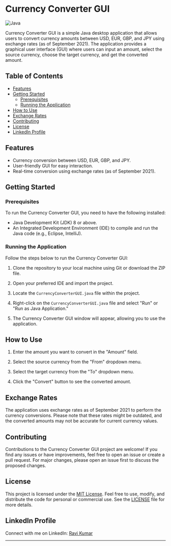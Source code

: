 # Currency Converter GUI

![Java](https://img.shields.io/badge/Java-8%2B-orange)

Currency Converter GUI is a simple Java desktop application that allows users to convert currency amounts between USD, EUR, GBP, and JPY using exchange rates (as of September 2021). The application provides a graphical user interface (GUI) where users can input an amount, select the source currency, choose the target currency, and get the converted amount.

## Table of Contents

- [Features](#features)
- [Getting Started](#getting-started)
  - [Prerequisites](#prerequisites)
  - [Running the Application](#running-the-application)
- [How to Use](#how-to-use)
- [Exchange Rates](#exchange-rates)
- [Contributing](#contributing)
- [License](#license)
- [LinkedIn Profile](#linkedin-profile)

## Features

- Currency conversion between USD, EUR, GBP, and JPY.
- User-friendly GUI for easy interaction.
- Real-time conversion using exchange rates (as of September 2021).

## Getting Started

### Prerequisites

To run the Currency Converter GUI, you need to have the following installed:

- Java Development Kit (JDK) 8 or above.
- An Integrated Development Environment (IDE) to compile and run the Java code (e.g., Eclipse, IntelliJ).

### Running the Application

Follow the steps below to run the Currency Converter GUI:

1. Clone the repository to your local machine using Git or download the ZIP file.

2. Open your preferred IDE and import the project.

3. Locate the `CurrencyConverterGUI.java` file within the project.

4. Right-click on the `CurrencyConverterGUI.java` file and select "Run" or "Run as Java Application."

5. The Currency Converter GUI window will appear, allowing you to use the application.

## How to Use

1. Enter the amount you want to convert in the "Amount" field.

2. Select the source currency from the "From" dropdown menu.

3. Select the target currency from the "To" dropdown menu.

4. Click the "Convert" button to see the converted amount.

## Exchange Rates

The application uses exchange rates as of September 2021 to perform the currency conversions. Please note that these rates might be outdated, and the converted amounts may not be accurate for current currency values.

## Contributing

Contributions to the Currency Converter GUI project are welcome! If you find any issues or have improvements, feel free to open an issue or create a pull request. For major changes, please open an issue first to discuss the proposed changes.

## License

This project is licensed under the [MIT License](LICENSE). Feel free to use, modify, and distribute the code for personal or commercial use. See the [LICENSE](LICENSE) file for more details.

## LinkedIn Profile

Connect with me on LinkedIn: [Ravi Kumar](https://www.linkedin.com/in/ravi-kumar-4952b8222/)

---

